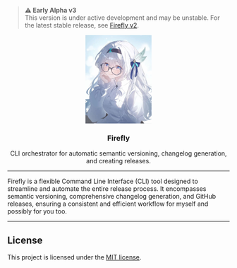 > **⚠️ Early Alpha v3** <br>
> This version is under active development and may be unstable.
> For the latest stable release, see [Firefly v2](https://github.com/yehezkieldio/firefly/tree/v2).

<div align="center">

<img src=".github/assets/firefly.jpg" align="center" width="150px" height="200px">

<h3>Firefly</h3>
<p>CLI orchestrator for automatic semantic versioning, changelog generation, and creating releases.</p>

</div>

---

Firefly is a flexible Command Line Interface (CLI) tool designed to streamline and automate the entire release process. It encompasses semantic versioning, comprehensive changelog generation, and GitHub releases, ensuring a consistent and efficient workflow for myself and possibly for you too.

---

## License

This project is licensed under the [MIT license](LICENSE).